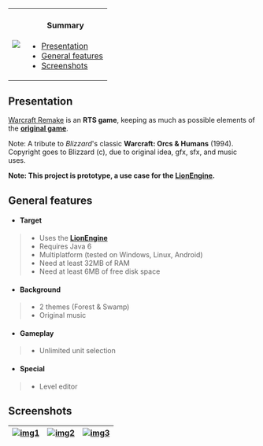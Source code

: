 <table>
    <tr>
        <td>
            <a href="http://www.b3dgs.com/v7/page.php?lang=en&section=warcraft_remake" border="1"><img src="http://www.b3dgs.com/v7/projects/warcraft_remake/warcraft_remake.jpg"/></a>
        </td>
        <td>
            <h4 align="center">Summary</h4>
            <div align="left">
                <ul>
                    <li><a href="#presentation">Presentation</a></li>
                    <li><a href="#general-features">General features</a></li>
                    <li><a href="#screenshots">Screenshots</a></li>
                </ul>
            </div>
        </td>
    </tr>
</table>

## Presentation

[Warcraft Remake](http://www.b3dgs.com/v7/page.php?lang=en&section=warcraft_remake) is an __RTS game__, keeping as much as possible elements of the [__original game__](http://en.wikipedia.org/wiki/Warcraft:_Orcs_%26_Humans).

Note: A tribute to _Blizzard_'s classic __Warcraft: Orcs & Humans__ (1994). Copyright goes to Blizzard (c), due to original idea, gfx, sfx, and music uses.

**Note: This project is prototype, a use case for the [__LionEngine__](https://github.com/b3dgs/lionengine).**

## General features

* #### __Target__
>  * Uses the [__LionEngine__](http://www.b3dgs.com/v7/page.php?lang=en&section=lionengine)
>  * Requires Java 6
>  * Multiplatform (tested on Windows, Linux, Android)
>  * Need at least 32MB of RAM
>  * Need at least 6MB of free disk space

* #### __Background__
>  * 2 themes (Forest & Swamp)
>  * Original music

* #### __Gameplay__
>  * Unlimited unit selection

* #### __Special__
>  * Level editor

## Screenshots

| [![img1](http://www.b3dgs.com/v7/projects/warcraft_remake/screens/mini/2.png)](http://www.b3dgs.com/v7/projects/warcraft_remake/screens/2.png) | [![img2](http://www.b3dgs.com/v7/projects/warcraft_remake/screens/mini/4.png)](http://www.b3dgs.com/v7/projects/warcraft_remake/screens/4.png) | [![img3](http://www.b3dgs.com/v7/projects/warcraft_remake/screens/mini/9.png)](http://www.b3dgs.com/v7/projects/warcraft_remake/screens/9.png)
--- | --- | ---
